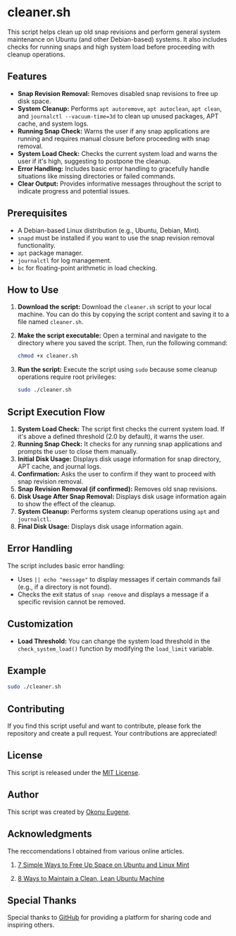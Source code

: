 # cleaner.sh

This script helps clean up old snap revisions and perform general system maintenance on Ubuntu (and other Debian-based) systems. It also includes checks for running snaps and high system load before proceeding with cleanup operations.

## Features

*   **Snap Revision Removal:** Removes disabled snap revisions to free up disk space.
*   **System Cleanup:** Performs `apt autoremove`, `apt autoclean`, `apt clean`, and `journalctl --vacuum-time=3d` to clean up unused packages, APT cache, and system logs.
*   **Running Snap Check:** Warns the user if any snap applications are running and requires manual closure before proceeding with snap removal.
*   **System Load Check:** Checks the current system load and warns the user if it's high, suggesting to postpone the cleanup.
*   **Error Handling:** Includes basic error handling to gracefully handle situations like missing directories or failed commands.
*   **Clear Output:** Provides informative messages throughout the script to indicate progress and potential issues.

## Prerequisites

*   A Debian-based Linux distribution (e.g., Ubuntu, Debian, Mint).
*   `snapd` must be installed if you want to use the snap revision removal functionality.
*   `apt` package manager.
*   `journalctl` for log management.
*   `bc` for floating-point arithmetic in load checking.

## How to Use

1.  **Download the script:** Download the `cleaner.sh` script to your local machine. You can do this by copying the script content and saving it to a file named `cleaner.sh`.

2.  **Make the script executable:** Open a terminal and navigate to the directory where you saved the script. Then, run the following command:

    ```bash
    chmod +x cleaner.sh
    ```

3.  **Run the script:** Execute the script using `sudo` because some cleanup operations require root privileges:

    ```bash
    sudo ./cleaner.sh
    ```

## Script Execution Flow

1.  **System Load Check:** The script first checks the current system load. If it's above a defined threshold (2.0 by default), it warns the user.
2.  **Running Snap Check:** It checks for any running snap applications and prompts the user to close them manually.
3.  **Initial Disk Usage:** Displays disk usage information for snap directory, APT cache, and journal logs.
4.  **Confirmation:** Asks the user to confirm if they want to proceed with snap revision removal.
5.  **Snap Revision Removal (if confirmed):** Removes old snap revisions.
6.  **Disk Usage After Snap Removal:** Displays disk usage information again to show the effect of the cleanup.
7.  **System Cleanup:** Performs system cleanup operations using `apt` and `journalctl`.
8.  **Final Disk Usage:** Displays disk usage information again.

## Error Handling

The script includes basic error handling:

*   Uses `|| echo "message"` to display messages if certain commands fail (e.g., if a directory is not found).
*   Checks the exit status of `snap remove` and displays a message if a specific revision cannot be removed.

## Customization

*   **Load Threshold:** You can change the system load threshold in the `check_system_load()` function by modifying the `load_limit` variable.

## Example

```bash
sudo ./cleaner.sh
```

## Contributing

If you find this script useful and want to contribute, please fork the repository and create a pull request. Your contributions are appreciated!

## License

This script is released under the [MIT License](LICENSE).

## Author

This script was created by [Okonu Eugene](https://github.com/okonueugene).

## Acknowledgments

The reccomendations I obtained from various online articles.

1. [7 Simple Ways to Free Up Space on Ubuntu and Linux Mint](https://itsfoss.com/free-up-space-ubuntu-linux/)

2. [8 Ways to Maintain a Clean, Lean Ubuntu Machine](https://www.maketecheasier.com/8-ways-to-maintain-a-clean-lean-ubuntu-machine/)

## Special Thanks

Special thanks to [GitHub](https://github.com) for providing a platform for sharing code and inspiring others.
